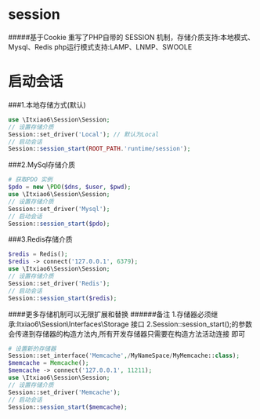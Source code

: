 # session
#####基于Cookie 重写了PHP自带的 SESSION 机制，存储介质支持:本地模式、Mysql、Redis php运行模式支持:LAMP、LNMP、SWOOLE
# 启动会话
###1.本地存储方式(默认)
```php
use \Itxiao6\Session\Session;
// 设置存储介质
Session::set_driver('Local'); // 默认为Local
// 启动会话
Session::session_start(ROOT_PATH.'runtime/session');
```
###2.MySql存储介质
```php
# 获取PDO 实例
$pdo = new \PDO($dns, $user, $pwd);
use \Itxiao6\Session\Session;
// 设置存储介质
Session::set_driver('Mysql');
// 启动会话
Session::session_start($pdo);
```
###3.Redis存储介质
```php
$redis = Redis();
$redis -> connect('127.0.0.1', 6379); 
use \Itxiao6\Session\Session;
// 设置存储介质
Session::set_driver('Redis');
// 启动会话
Session::session_start($redis);
```
####更多存储机制可以无限扩展和替换
######备注
    1.存储器必须继承:Itxiao6\Session\Interfaces\Storage 接口
    2.Session::session_start();的参数会传递到存储器的构造方法内,所有开发存储器只需要在构造方法活动连接 即可 
```php
# 设置新的存储器
Session::set_interface('Memcache',/MyNameSpace/MyMemcache::class);
$memcache = Memcache();
$memcache -> connect('127.0.0.1', 11211); 
use \Itxiao6\Session\Session;
// 设置存储介质
Session::set_driver('Memcache');
// 启动会话
Session::session_start($memcache);
```
